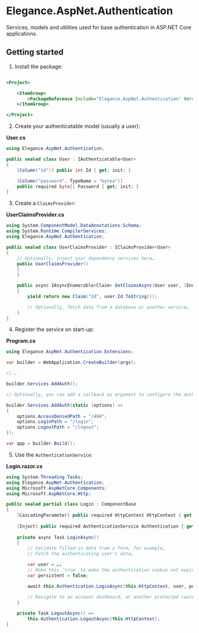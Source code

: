 # Elegance.AspNet.Authentication

Services, models and utilities used for base authentication in ASP.NET Core applications.

## Getting started

1. Install the package:

```xml

<Project>

	<ItemGroup>
		<PackageReference Include="Elegance.AspNet.Authentication" Version="0.3.0"/>
	</ItemGroup>

</Project>
```

2. Create your authenticatable model (usually a user):

**User.cs**

```csharp
using Elegance.AspNet.Authentication;

public sealed class User : IAuthenticatable<User>
{
	[Column("id")] public int Id { get; init; }

	[Column("password", TypeName = "bytea")]
	public required byte[] Password { get; init; }
}
```

3. Create a `ClaimsProvider`:

**UserClaimsProvider.cs**

```csharp
using System.ComponentModel.DataAnnotations.Schema;
using System.Runtime.CompilerServices;
using Elegance.AspNet.Authentication;

public sealed class UserClaimsProvider : IClaimsProvider<User>
{
	// Optionally, inject your dependency services here…
	public UserClaimsProvider()
	{
	}

	public async IAsyncEnumerable<Claim> GetClaimsAsync(User user, [EnumeratorCancellation] CancellationToken token)
	{ 
		yield return new Claim("Id", user.Id.ToString());

		// Optionally, fetch data from a database or another service…
	}
}
```

4. Register the service on start-up:

**Program.cs**

```csharp
using Elegance.AspNet.Authentication.Extensions;

var builder = WebApplication.CreateBuilder(args);

// …

builder.Services.AddAuth();

// Optionally, you can add a callback as argument to configure the authentication cookie:

builder.Services.AddAuth(static (options) => 
{
	options.AccessDeniedPath = "/404";
	options.LoginPath = "/login";
	options.LogoutPath = "/logout";
});

var app = builder.Build();
```

5. Use the `AuthenticationService`:

**Login.razor.cs**

```csharp
using System.Threading.Tasks;
using Elegance.AspNet.Authentication;
using Microsoft.AspNetCore.Components;
using Microsoft.AspNetCore.Http;

public sealed partial class Login : ComponentBase
{
	[CascadingParameter] public required HttpContext HttpContext { get; init; }
    
	[Inject] public required AuthenticationService Authentication { get; init; }
    
	private async Task LoginAsync() 
	{
		// Validate filled-in data from a form, for example…
		// Fetch the authenticating user's data…

		var user = …;
		// Make this `true` to make the authentication cookie not expire.
		var persistent = false;

		await this.Authentication.LoginAsync(this.HttpContext, user, persistent);

		// Navigate to an account dashboard, or another protected route.
	}
    
    private Task LogoutAsync() =>
        this.Authentication.LogoutAsync(this.HttpContext);
}
```
